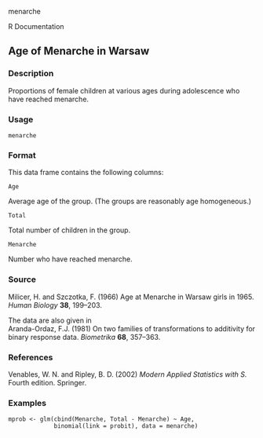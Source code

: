 menarche

R Documentation

##  Age of Menarche in Warsaw

### Description

Proportions of female children at various ages during adolescence who have
reached menarche.

### Usage

    
    menarche

### Format

This data frame contains the following columns:

`Age`

Average age of the group. (The groups are reasonably age homogeneous.)

`Total`

Total number of children in the group.

`Menarche`

Number who have reached menarche.

### Source

Milicer, H. and Szczotka, F. (1966) Age at Menarche in Warsaw girls in 1965\.
_Human Biology_ **38**, 199–203.

The data are also given in  
Aranda-Ordaz, F.J. (1981) On two families of transformations to additivity for
binary response data. _Biometrika_ **68**, 357–363.

### References

Venables, W. N. and Ripley, B. D. (2002) _Modern Applied Statistics with S._
Fourth edition. Springer.

### Examples

    
    mprob <- glm(cbind(Menarche, Total - Menarche) ~ Age,
                 binomial(link = probit), data = menarche)

